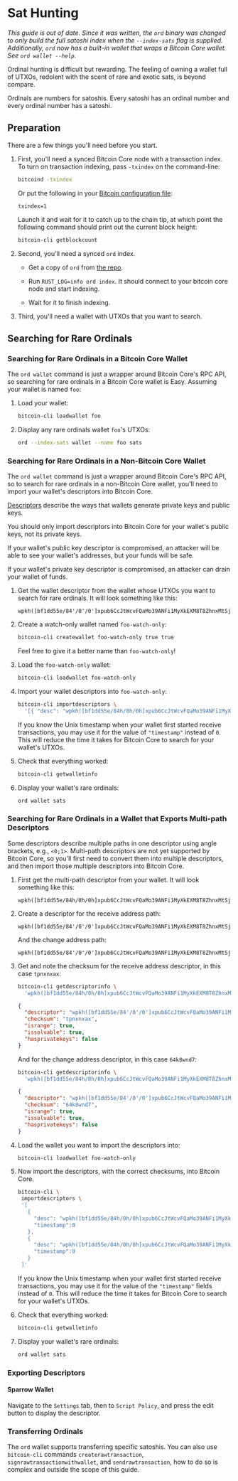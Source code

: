 Sat Hunting
===========

*This guide is out of date. Since it was written, the `ord` binary was changed
to only build the full satoshi index when the `--index-sats` flag is supplied.
Additionally, `ord` now has a built-in wallet that wraps a Bitcoin Core wallet.
See `ord wallet --help`.*

Ordinal hunting is difficult but rewarding. The feeling of owning a wallet full
of UTXOs, redolent with the scent of rare and exotic sats, is beyond compare.

Ordinals are numbers for satoshis. Every satoshi has an ordinal number and
every ordinal number has a satoshi.

Preparation
-----------

There are a few things you'll need before you start.

1. First, you'll need a synced Bitcoin Core node with a transaction index. To
   turn on transaction indexing, pass `-txindex` on the command-line:

   ```sh
   bitcoind -txindex
   ```

   Or put the following in your [Bitcoin configuration
   file](https://github.com/bitcoin/bitcoin/blob/master/doc/bitcoin-conf.md#configuration-file-path):

   ```
   txindex=1
   ```

   Launch it and wait for it to catch up to the chain tip, at which point the
   following command should print out the current block height:

   ```sh
   bitcoin-cli getblockcount
   ```

2. Second, you'll need a synced `ord` index.

   - Get a copy of `ord` from [the repo](https://github.com/ordinals/ord/).

   - Run `RUST_LOG=info ord index`. It should connect to your bitcoin core
     node and start indexing.

   - Wait for it to finish indexing.

3. Third, you'll need a wallet with UTXOs that you want to search.

Searching for Rare Ordinals
---------------------------

### Searching for Rare Ordinals in a Bitcoin Core Wallet

The `ord wallet` command is just a wrapper around Bitcoin Core's RPC API, so
searching for rare ordinals in a Bitcoin Core wallet is Easy. Assuming your
wallet is named `foo`:

1. Load your wallet:

   ```sh
   bitcoin-cli loadwallet foo
   ```

2. Display any rare ordinals wallet `foo`'s UTXOs:

   ```sh
   ord --index-sats wallet --name foo sats
   ```

### Searching for Rare Ordinals in a Non-Bitcoin Core Wallet

The `ord wallet` command is just a wrapper around Bitcoin Core's RPC API, so to
search for rare ordinals in a non-Bitcoin Core wallet, you'll need to import
your wallet's descriptors into Bitcoin Core.

[Descriptors](https://github.com/bitcoin/bitcoin/blob/master/doc/descriptors.md)
describe the ways that wallets generate private keys and public keys.

You should only import descriptors into Bitcoin Core for your wallet's public
keys, not its private keys.

If your wallet's public key descriptor is compromised, an attacker will be able
to see your wallet's addresses, but your funds will be safe.

If your wallet's private key descriptor is compromised, an attacker can drain
your wallet of funds.

1. Get the wallet descriptor from the wallet whose UTXOs you want to search for
   rare ordinals. It will look something like this:

   ```
   wpkh([bf1dd55e/84'/0'/0']xpub6CcJtWcvFQaMo39ANFi1MyXkEXM8T8ZhnxMtSjQAdPmVSTHYnc8Hwoc11VpuP8cb8JUTboZB5A7YYGDonYySij4XTawL6iNZvmZwdnSEEep/0/*)#csvefu29
   ```

2. Create a watch-only wallet named `foo-watch-only`:

   ```sh
   bitcoin-cli createwallet foo-watch-only true true
   ```

   Feel free to give it a better name than `foo-watch-only`!

3. Load the `foo-watch-only` wallet:

   ```sh
   bitcoin-cli loadwallet foo-watch-only
   ```

4. Import your wallet descriptors into `foo-watch-only`:

   ```sh
   bitcoin-cli importdescriptors \
     '[{ "desc": "wpkh([bf1dd55e/84h/0h/0h]xpub6CcJtWcvFQaMo39ANFi1MyXkEXM8T8ZhnxMtSjQAdPmVSTHYnc8Hwoc11VpuP8cb8JUTboZB5A7YYGDonYySij4XTawL6iNZvmZwdnSEEep/0/*)#tpnxnxax", "timestamp":0 }]'
   ```

   If you know the Unix timestamp when your wallet first started receive
   transactions, you may use it for the value of `"timestamp"` instead of `0`.
   This will reduce the time it takes for Bitcoin Core to search for your
   wallet's UTXOs.

5. Check that everything worked:

   ```sh
   bitcoin-cli getwalletinfo
   ```

7. Display your wallet's rare ordinals:

   ```sh
   ord wallet sats
   ```

### Searching for Rare Ordinals in a Wallet that Exports Multi-path Descriptors

Some descriptors describe multiple paths in one descriptor using angle brackets,
e.g., `<0;1>`. Multi-path descriptors are not yet supported by Bitcoin Core, so
you'll first need to convert them into multiple descriptors, and then import
those multiple descriptors into Bitcoin Core.

1. First get the multi-path descriptor from your wallet. It will look something
   like this:

   ```
   wpkh([bf1dd55e/84h/0h/0h]xpub6CcJtWcvFQaMo39ANFi1MyXkEXM8T8ZhnxMtSjQAdPmVSTHYnc8Hwoc11VpuP8cb8JUTboZB5A7YYGDonYySij4XTawL6iNZvmZwdnSEEep/<0;1>/*)#fw76ulgt
   ```

2. Create a descriptor for the receive address path:

   ```
   wpkh([bf1dd55e/84'/0'/0']xpub6CcJtWcvFQaMo39ANFi1MyXkEXM8T8ZhnxMtSjQAdPmVSTHYnc8Hwoc11VpuP8cb8JUTboZB5A7YYGDonYySij4XTawL6iNZvmZwdnSEEep/0/*)
   ```

   And the change address path:

   ```
   wpkh([bf1dd55e/84'/0'/0']xpub6CcJtWcvFQaMo39ANFi1MyXkEXM8T8ZhnxMtSjQAdPmVSTHYnc8Hwoc11VpuP8cb8JUTboZB5A7YYGDonYySij4XTawL6iNZvmZwdnSEEep/1/*)
   ```

3. Get and note the checksum for the receive address descriptor, in this case
   `tpnxnxax`:

   ```sh
   bitcoin-cli getdescriptorinfo \
     'wpkh([bf1dd55e/84h/0h/0h]xpub6CcJtWcvFQaMo39ANFi1MyXkEXM8T8ZhnxMtSjQAdPmVSTHYnc8Hwoc11VpuP8cb8JUTboZB5A7YYGDonYySij4XTawL6iNZvmZwdnSEEep/0/*)'
   ```

   ```json
   {
     "descriptor": "wpkh([bf1dd55e/84'/0'/0']xpub6CcJtWcvFQaMo39ANFi1MyXkEXM8T8ZhnxMtSjQAdPmVSTHYnc8Hwoc11VpuP8cb8JUTboZB5A7YYGDonYySij4XTawL6iNZvmZwdnSEEep/0/*)#csvefu29",
     "checksum": "tpnxnxax",
     "isrange": true,
     "issolvable": true,
     "hasprivatekeys": false
   }
   ```

   And for the change address descriptor, in this case `64k8wnd7`:

   ```sh
   bitcoin-cli getdescriptorinfo \
     'wpkh([bf1dd55e/84h/0h/0h]xpub6CcJtWcvFQaMo39ANFi1MyXkEXM8T8ZhnxMtSjQAdPmVSTHYnc8Hwoc11VpuP8cb8JUTboZB5A7YYGDonYySij4XTawL6iNZvmZwdnSEEep/1/*)'
   ```

   ```json
   {
     "descriptor": "wpkh([bf1dd55e/84'/0'/0']xpub6CcJtWcvFQaMo39ANFi1MyXkEXM8T8ZhnxMtSjQAdPmVSTHYnc8Hwoc11VpuP8cb8JUTboZB5A7YYGDonYySij4XTawL6iNZvmZwdnSEEep/1/*)#fyfc5f6a",
     "checksum": "64k8wnd7",
     "isrange": true,
     "issolvable": true,
     "hasprivatekeys": false
   }
   ```

4. Load the wallet you want to import the descriptors into:

   ```sh
   bitcoin-cli loadwallet foo-watch-only
   ```

4. Now import the descriptors, with the correct checksums, into Bitcoin Core.

   ```sh
   bitcoin-cli \
    importdescriptors \
    '[
      {
        "desc": "wpkh([bf1dd55e/84h/0h/0h]xpub6CcJtWcvFQaMo39ANFi1MyXkEXM8T8ZhnxMtSjQAdPmVSTHYnc8Hwoc11VpuP8cb8JUTboZB5A7YYGDonYySij4XTawL6iNZvmZwdnSEEep/0/*)#tpnxnxax"
        "timestamp":0
      },
      {
        "desc": "wpkh([bf1dd55e/84h/0h/0h]xpub6CcJtWcvFQaMo39ANFi1MyXkEXM8T8ZhnxMtSjQAdPmVSTHYnc8Hwoc11VpuP8cb8JUTboZB5A7YYGDonYySij4XTawL6iNZvmZwdnSEEep/1/*)#64k8wnd7",
        "timestamp":0
      }
    ]'
   ```

   If you know the Unix timestamp when your wallet first started receive
   transactions, you may use it for the value of the `"timestamp"` fields
   instead of `0`. This will reduce the time it takes for Bitcoin Core to
   search for your wallet's UTXOs.

5. Check that everything worked:

   ```sh
   bitcoin-cli getwalletinfo
   ```

7. Display your wallet's rare ordinals:

   ```sh
   ord wallet sats
   ```

### Exporting Descriptors

#### Sparrow Wallet

Navigate to the `Settings` tab, then to `Script Policy`, and press the edit
button to display the descriptor.

### Transferring Ordinals

The `ord` wallet supports transferring specific satoshis. You can also use
`bitcoin-cli` commands `createrawtransaction`, `signrawtransactionwithwallet`,
and `sendrawtransaction`, how to do so is complex and outside the scope of this
guide.
